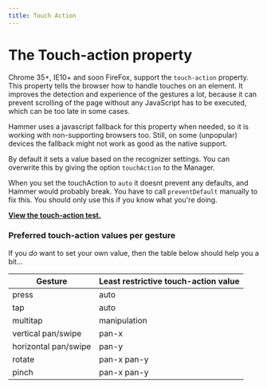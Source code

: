 ```yaml
---
title: Touch Action
---
```


# The Touch-action property
Chrome 35+, IE10+ and soon FireFox, support the `touch-action` property. This property tells the browser how to
handle touches on an element. It improves the detection and experience of the gestures a lot, because it can prevent
scrolling of the page without any JavaScript has to be executed, which can be too late in some cases.

Hammer uses a javascript fallback for this property when needed, so it is working with non-supporting browsers
too. Still, on some (unpopular) devices the fallback might not work as good as the native support.

By default it sets a value based on the recognizer settings. You can overwrite this by giving the option `touchAction`
to the Manager.

When you set the touchAction to `auto` it doesnt prevent any defaults, and Hammer would probably break. You have to
call `preventDefault` manually to fix this. You should only use this if you know what you're doing.

**[View the touch-action test.](https://cdn.rawgit.com/hammerjs/hammer.js/master/tests/manual/touchaction.html)**

### Preferred touch-action values per gesture
If you _do_ want to set your own value, then the table below should help you a bit...

| Gesture | Least restrictive touch-action value  |
| ---------|---------------------------------------|
| press   | auto               |
| tap     | auto               |
| multitap | manipulation      |
| vertical pan/swipe | pan-x   |
| horizontal pan/swipe | pan-y |
| rotate  | pan-x pan-y        |
| pinch   | pan-x pan-y        |

